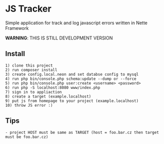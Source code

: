 JS Tracker
==========
Simple application for track and log javascript errors written in Nette Framework

**WARNING**: THIS IS STILL DEVELOPMENT VERSION

Install
-------
    1) clone this project
    2) run composer install
    3) create config.local.neon and set databse config to mysql
    4) run php bin/console.php schema:update --dump or --force
    5) run php bin/console.php user:create <username> <password>
    6) run php -S localhost:8080 www/index.php
    7) sign in to appliaction
    8) create a target (example.localhost)
    9) put js from homepage to your project (example.localhost)
    10) throw JS error :)

Tips
----
    - project HOST must be same as TARGET (host = foo.bar.cz then target must be foo.bar.cz)